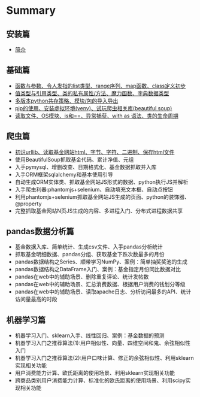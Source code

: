 # Summary

## 安装篇

* [简介](README.md)

## 基础篇

* [函数与参数、令人发指的list类型、range序列、map函数、class定义初步](ji-chu-pian/guan-jian-zi-can-shu-3001-ling-ren-fa-zhi-de-list-lei-xing-3001-range-xu-lie-3001-map-han-shu-3001-class-ding-yi-chu-bu.md)
* [值类型与引用类型、类的私有属性/方法、魔力函数、字典数据类型](ji-chu-pian/zi-fu-chuan-de-bu-ke-bian-xing-3001-lei-de-si-you-shu-xing-3001-te-shu-shu-xing-3001-zi-dian-shu-ju-lei-xing.md)
* [多版本python共存策略、模块/包的导入导出](ji-chu-pian/duo-ban-ben-python-gong-cun-3001-mo-kuai-3001-bao-de-dao-ru-3001-locals-globals-sys-path-de-zuo-yong.md)
* [pip的使用、安装虚拟环境\(venv\)、试玩爬虫相关库\(beautiful soup\)](ji-chu-pian/pipde-shi-yong-3001-an-zhuang-xunihuan-588328-venv-3001-shi-wan-pa-chong-xiang-guan-5e9328-beautiful-soup.md)
* [读取文件、OS模块、is和==、异常捕获、with as 语法、类的生命周期](ji-chu-pian/du-qu-wen-jian-3001-os-mo-kuai-3001-is-548c3d3d-3001-yi-chang-chu-bu-3001-with-as-yu-fa-chu-li-yi-chang.md)

## 爬虫篇

* [初识urllib、读取基金网站html、字节、字符、二进制、保存html文件](pa-chong-pian/chushi-urllib-3001-du-qu-ji-jin-wang-zhan-html-3001-zi-jie-3001-zi-fu-3001-er-jin-zhi-3001-bao-cun-html-wen-jian.md)
* 使用BeautifulSoup抓取基金代码、累计净值、元组
* 入手pymysql、增删改查、日期格式化、基金数据抓取并入库 
* 入手ORM框架sqlalchemy和基本使用引导
* 自动生成ORM实体类、抓取基金网站JS形式的数据、python执行JS并解析
* 入手爬虫利器:phantomjs+selenium、自动填充文本框、自动点按钮
* 利用phantomjs+selenium抓取基金网站JS生成的页面、python的装饰器、@property
* 完整抓取基金网站N页JS生成的内容、多进程入门、分布式进程数据共享

## pandas数据分析篇

* 基金数据入库、简单统计、生成csv文件、入手pandas分析统计
* 抓取基金明细数据、pandas分组、获取基金下跌次数最多的月份
* pandas数据结构之Series、顺带学习NumPy、案例：简单抽奖奖池的生成
* pandas数据结构之DataFrame入门、案例：基金指定月份同比数据对比
* pandas在web中的辅助场景、删除重复评论、统计发帖数 
* pandas在web中的辅助场景、汇总消费数据、根据用户消费的钱划分等级
* pandas在web中的辅助场景、读取apache日志、分析访问最多的API、统计访问量最高的时段 

## 机器学习篇

* 机器学习入门、sklearn入手、线性回归、案例：基金数据的预测
* 机器学习入门之推荐算法\(1\):用户相似性、向量、四维空间和鬼、余弦相似性入门
* 机器学习入门之推荐算法\(2\):用户口味计算、修正的余弦相似性、利用sklearn实现相关功能
* 用户消费能力计算、欧氏距离的使用场景、利用sklearn实现相关功能
* 跨商品类别用户消费能力计算、标准化的欧氏距离的使用场景、利用scipy实现相关功能


